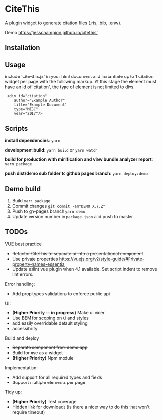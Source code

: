 # CiteThis
A plugin widget to generate citation files (.ris, .bib, .enw).

Demo https://jesschampion.github.io/citethis/

## Installation

## Usage
include 'cite-this.js' in your html document and instantiate up to 1 citation widget
per page with the following markup.
At this stage the element must have an id of 'citation', the type of element is not limited to divs.
```
 <div id="citation"
    author="Example Author"
    title="Example Document"
    type="MISC"
    year="2017"/>
```

## Scripts
__install dependencies__:
`yarn`

__development build__:
`yarn build`
or
`yarn watch`

__build for production with minification and view bundle analyzer report__:
`yarn package`

__push dist/demo sub folder to github pages branch__:
`yarn deploy:demo`

## Demo build
1. Build
  `yarn package`
2. Commit changes
  `git commit -am"DEMO X.Y.Z"`
3. Push to gh-pages branch
  `yarn demo`
4. Update version number in `package.json` and push to master

## TODOs

VUE best practice
- ~~Refactor CiteThis to separate ui into a presentational component~~
- Use private properties
  https://vuejs.org/v2/style-guide/#Private-property-names-essential
- Update eslint vue plugin when 4.1 available. Set script indent to remove lint errors.

Error handling:
- ~~Add prop types validations to enforce public api~~

UI:
- **(Higher Priority -- in progress)** Make ui nicer
- Use BEM for scoping on ui and styles
- add easily overridable default styling
- accessibility

Build and deploy
- ~~Separate component from demo app~~
- ~~Build for use as a widget~~
- **(Higher Priority)** Npm module

Implementation:
- Add support for all required types and fields
- Support multiple elements per page

Tidy up:
- **(Higher Priority)** Test coverage
- Hidden link for downloads (is there a nicer way to do this that won't require timeout)


